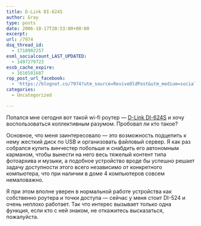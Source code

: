 ```yaml
---
title: D-Link DI-624S
author: Gray
type: posts
date: 2006-10-17T20:53:00+00:00
excerpt:
url: /7974
dsq_thread_id:
  - 1718902257
esml_socialcount_LAST_UPDATED:
  - 1497279723
essb_cache_expire:
  - 1616581687
rop_post_url_facebook:
  - 'https://blognot.co/7974?utm_source=ReviveOldPost&utm_medium=social&utm_campaign=ReviveOldPost'
categories:
  - Uncategorized

---
```








Попался мне сегодня вот такой wi-fi роутер &#8212; <a href="http://dlink.ru/products/prodview.php?type=15&id=586" target="_blank">D-Link DI-624S</a>&nbsp;и хочу воспользоваться коллективным разумом. Пробовал ли кто такое?

Основное, что меня заинтересовало &#8212; это возможность подцепить к нему жесткий диск по USB и организовать файловый сервер. Я как раз собрался купить винчестер побольше и снабдить его автономным карманом, чтобы вынести на него весь тяжелый контент типа фотоархива и музыки, а подобное устройство вроде бы успешно решает задачу доступности этого всего независимо от конкретного компьютера, что при наличии в доме 4 компьютеров совсем немаловажно.

Я при этом вполне уверен в нормальной работе устройства как собственно роутера и точки доступа &#8212; сейчас у меня стоит DI-524 и очень неплохо работает. Так что интерес вызывает только одна функция, если кто с ней знаком, не откажитесь высказаться, пожалуйста.
